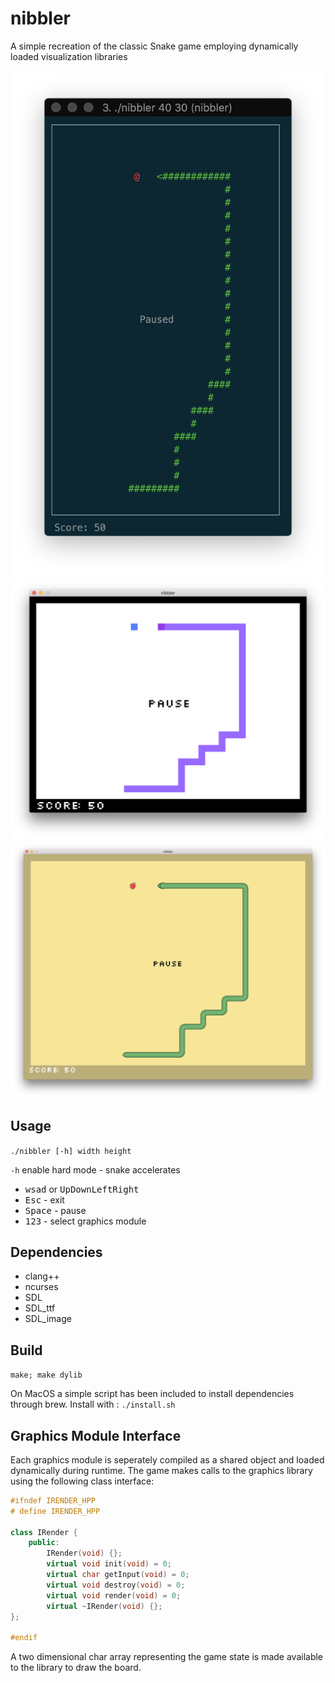 # nibbler
A simple recreation of the classic Snake game employing dynamically loaded visualization libraries

![render style 1](img/render1.png) ![render style 2](img/render2.png)
![render style 3](img/render3.png)

## Usage
`./nibbler [-h] width height`

`-h` enable hard mode - snake accelerates

 * <kbd>wsad</kbd> or <kbd>Up</kbd><kbd>Down</kbd><kbd>Left</kbd><kbd>Right</kbd>
 * <kbd>Esc</kbd> - exit
 * <kbd>Space</kbd> - pause
 * <kbd>1</kbd><kbd>2</kbd><kbd>3</kbd> - select graphics module

## Dependencies
 * clang++
 * ncurses
 * SDL
 * SDL_ttf
 * SDL_image

## Build
`make; make dylib`

On MacOS a simple script has been included to install dependencies through brew. Install with : `./install.sh`

## Graphics Module Interface
Each graphics module is seperately compiled as a shared object and loaded dynamically during runtime. The game makes calls to the graphics library using the following class interface:

```c++
#ifndef IRENDER_HPP
# define IRENDER_HPP

class IRender {
	public:
		IRender(void) {};
		virtual void init(void) = 0;
		virtual char getInput(void) = 0;
		virtual void destroy(void) = 0;
		virtual void render(void) = 0;
		virtual ~IRender(void) {};
};

#endif
```
A two dimensional char array representing the game state is made available to the library to draw the board.